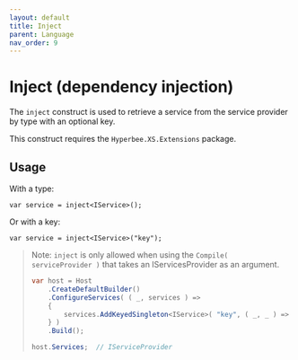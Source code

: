 ```yaml
---
layout: default
title: Inject
parent: Language
nav_order: 9
---
```


# Inject (dependency injection)

The `inject` construct is used to retrieve a service from the service provider by type with an optional key.

This construct requires the `Hyperbee.XS.Extensions` package.


## Usage

With a type:

```
var service = inject<IService>();
```

Or with a key:

```
var service = inject<IService>("key");
```

> Note: `inject` is only allowed when using the `Compile( serviceProvider )` that takes an IServicesProvider as an argument.
> ```csharp
> var host = Host
>     .CreateDefaultBuilder()
>     .ConfigureServices( ( _, services ) =>
>     {
>         services.AddKeyedSingleton<IService>( "key", ( _, _ ) => new Service( " And Universe!" ) );
>     } )
>     .Build();
> 
> host.Services;  // IServiceProvider
> ```